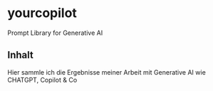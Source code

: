 # yourcopilot
Prompt Library for Generative AI

## Inhalt
Hier sammle ich die Ergebnisse meiner Arbeit mit Generative AI wie CHATGPT, Copilot & Co
